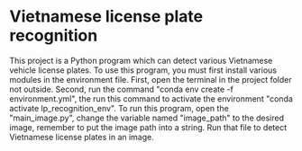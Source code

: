
# Vietnamese license plate recognition

This project is a Python program which can detect various Vietnamese vehicle license plates. To use this program, you must first install various modules in the environment file. First, open the terminal in the project folder not outside. Second, run the command "conda env create -f environment.yml", the run this command to activate the environment "conda activate lp_recognition_env". To run this program, open the "main_image.py", change the variable named "image_path" to the desired image, remember to put the image path into a string. Run that file to detect Vietnamese license plates in an image.